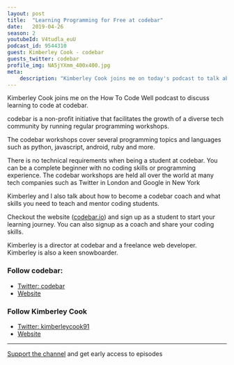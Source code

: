 ```yaml
---
layout: post
title:  "Learning Programming for Free at codebar"
date:   2019-04-26
season: 2
youtubeId: V4tudla_euU
podcast_id: 9544310
guest: Kimberley Cook - codebar
guests_twitter: codebar
profile_img: NA5jYXmm_400x400.jpg
meta:
    description: "Kimberley Cook joins me on today's podcast to talk about learning to code at codebar"
---
```


Kimberley Cook joins me on the How To Code Well podcast to discuss learning to code at codebar.

codebar is a non-profit initiative that facilitates the growth of a diverse tech community by running regular programming workshops.

The codebar workshops cover several programming topics and languages such as python, javascript, android, ruby and more.

There is no technical requirements when being a student at codebar. You can be a complete beginner with no coding skills or programming experience. The codebar workshops are held all over the world at many tech companies such as Twitter in London and Google in New York

Kimberley and I also talk about how to become a codebar coach and what skills you need to teach and mentor coding students.

Checkout the website ([codebar.io](https://codebar.io)) and sign up as a student to start your learning journey.
You can also signup as a coach and share your coding skills.

Kimberley is a director at codebar and a freelance web developer. Kimberley is also a keen snowboarder.

### Follow codebar:
- [Twitter: codebar](https://twitter.com/codebar) 
- [Website](https://codebar.io)

### Follow Kimberley Cook
- [Twitter: kimberleycook91](https://twitter.com/kimberleycook91) 
- [Website](https://builtby.kim/) 

-------------------------------

[Support the channel](https://www.patreon.com/howToCodeWell) and get early access to episodes
